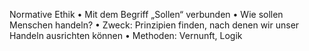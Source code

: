 Normative Ethik
• Mit dem Begriff „Sollen“ verbunden
• Wie sollen Menschen handeln?
• Zweck: Prinzipien finden, nach denen wir unser Handeln ausrichten können 
• Methoden: Vernunft, Logik